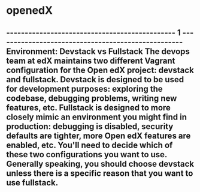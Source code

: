 # openedX
----------------------------------------------              1            ---------------------------------------------------
Environment: Devstack vs Fullstack
The devops team at edX maintains two different Vagrant configuration for the Open edX project: devstack and fullstack. Devstack is designed to be used for development purposes: exploring the codebase, debugging problems, writing new features, etc. Fullstack is designed to more closely mimic an environment you might find in production: debugging is disabled, security defaults are tighter, more Open edX features are enabled, etc. You'll need to decide which of these two configurations you want to use. Generally speaking, you should choose devstack unless there is a specific reason that you want to use fullstack.
----------------------------------------------------------------------------------------------------------------------------
